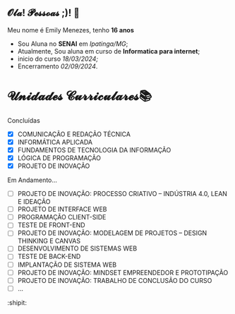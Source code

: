 ## 𝓞𝓵𝓪! 𝓟𝓮𝓼𝓼𝓸𝓪𝓼 ;)! 🌸
Meu nome é Emily Menezes, tenho **16 anos**

- Sou Aluna no **SENAI** em *Ipatinga/MG*;
 - Atualmente, Sou aluna em curso de **Informatica para internet**;
 - inicio do curso *18/03/2024;*
- Encerramento *02/09/2024*.

# 𝓤𝓷𝓲𝓭𝓪𝓭𝓮𝓼 𝓒𝓾𝓻𝓻𝓲𝓬𝓾𝓵𝓪𝓻𝓮𝓼📚
 Concluídas
- [x] COMUNICAÇÃO E REDAÇÃO TÉCNICA
- [x] INFORMÁTICA APLICADA
- [x] FUNDAMENTOS DE TECNOLOGIA DA INFORMAÇÃO
- [x] LÓGICA DE PROGRAMAÇÃO
- [x] PROJETO DE INOVAÇÃO

 Em Andamento...
- [ ] PROJETO DE INOVAÇÃO: PROCESSO CRIATIVO – INDÚSTRIA 4.0, LEAN E IDEAÇÃO
- [ ] PROJETO DE INTERFACE WEB
- [ ] PROGRAMAÇÃO CLIENT-SIDE
- [ ] TESTE DE FRONT-END
- [ ] PROJETO DE INOVAÇÃO: MODELAGEM DE PROJETOS – DESIGN THINKING E CANVAS
- [ ] DESENVOLVIMENTO DE SISTEMAS WEB
- [ ] TESTE DE BACK-END
- [ ] IMPLANTAÇÃO DE SISTEMA WEB
- [ ] PROJETO DE INOVAÇÃO: MINDSET EMPREENDEDOR E PROTOTIPAÇÃO
- [ ] PROJETO DE INOVAÇÃO: TRABALHO DE CONCLUSÃO DO CURSO
- [ ] ...

:shipit:
